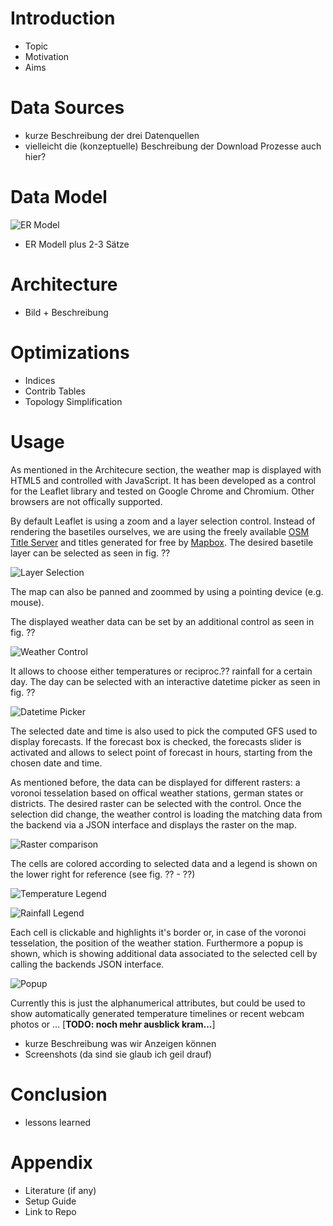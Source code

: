 # Introduction
- Topic
- Motivation
- Aims

# Data Sources
- kurze Beschreibung der drei Datenquellen
- vielleicht die (konzeptuelle) Beschreibung der Download Prozesse auch hier?

# Data Model
![ER Model](pictures/er-model.jpg)

- ER Modell plus 2-3 Sätze


# Architecture
- Bild + Beschreibung

# Optimizations
- Indices
- Contrib Tables
- Topology Simplification

# Usage

As mentioned in the Architecure section, the weather map is displayed with HTML5 and 
controlled with JavaScript. It has been developed as a control for the Leaflet 
library and tested on Google Chrome and Chromium. Other browsers are not offically 
supported.

By default Leaflet is using a zoom and a layer selection control. Instead of
rendering the basetiles ourselves, we are using the freely available 
[OSM Title Server](http://wiki.openstreetmap.org/wiki/Tile_usage_policy)
and titles generated for free by [Mapbox](https://www.mapbox.com/). 
The desired basetile layer can be selected as seen in fig. ?? 

![Layer Selection](pictures/screenshot-baselayer.png)

The map can also be panned and zoommed by using a pointing device (e.g. mouse).


The displayed weather data can be set by an additional control as seen in fig. ?? 

![Weather Control](pictures/screenshot-control.png)


It allows to choose either temperatures or reciproc.?? rainfall for a certain day. 
The day can be selected with an interactive datetime picker as seen in fig. ??

![Datetime Picker](pictures/screenshot-control-datetime.png)


The selected date and time is also used to pick the computed GFS 
used to display forecasts. If the forecast box is checked, the forecasts slider is activated
and allows to select point of forecast in hours, starting from the chosen 
date and time.

As mentioned before, the data can be displayed for different rasters: a voronoi tesselation 
based on offical weather stations, german states or districts. The desired raster
can be selected with the control.
Once the selection did change, the weather control is loading the matching data
from the backend via a JSON interface and displays the raster on the map. 

![Raster comparison](pictures/screenshot-raster.png)


The cells are colored according to selected data and a legend is shown on the lower 
right for reference (see fig. ?? - ??)

![Temperature Legend](pictures/screenshot-legend-temp.png)

![Rainfall Legend](pictures/screenshot-legend-rain.png)


Each cell is clickable and highlights it's border or, in case of the voronoi tesselation,
the position of the weather station. Furthermore a popup is shown, which is showing
additional data associated to the selected cell by calling the backends JSON interface.

![Popup](pictures/screenshot-popup.png)


Currently this is just the alphanumerical attributes, but could be used to show 
automatically generated temperature timelines or recent webcam photos or ... [__TODO: noch mehr ausblick kram...__]

- kurze Beschreibung was wir Anzeigen können
- Screenshots (da sind sie glaub ich geil drauf)

# Conclusion
- lessons learned

# Appendix
- Literature (if any)
- Setup Guide
- Link to Repo
